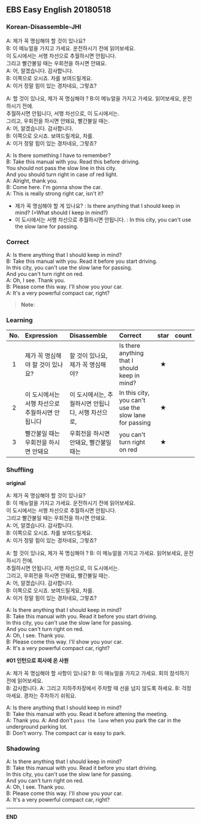 ## EBS Easy English 20180518

### Korean-Disassemble-JHI

A: 제가 꼭 명심해야 할 것이 있나요?  
B: 이 메뉴얼을 가지고 가세요. 운전하시기 전에 읽어보세요.  
  이 도시에서는 서행 차선으로 추월하시면 안됩니다.  
  그리고 빨간불일 때는 우회전을 하시면 안돼요.  
A: 어, 알겠습니다. 감사합니다.    
B: 이쪽으로 오시죠. 차를 보여드릴게요.    
A: 이거 정말 힘이 있는 경차네요, 그렇죠?   

A: 할 것이 있나요, 제가 꼭 명심해야 ?
B:이 메뉴얼을 가지고 가세요. 읽어보세요, 운전하시기 전에.  
  추월하시면 안됩니다, 서행 차선으로, 이 도시에서는.  
  그리고,  우회전을 하시면 안돼요, 빨간불일 때는.  
A: 어, 알겠습니다. 감사합니다.  
B: 이쪽으로 오시죠. 보여드릴게요, 차를.     
A: 이거 정말 힘이 있는 경차네요, 그렇죠?    

A: Is there something I have to remember?   
B: Take this manual with you. Read this before driving.  
   You should not pass the slow line in this city.  
  And you should turn right in case of red light.  
A: Alright, thank you.  
B: Come here. I'm gonna show the car.    
A: This is really strong right car, isn't it?    



+ 제가 꼭 명심해야 할 게 있나요? : Is there anything that I should keep in mind? (=What should I keep in mind?)
+ 이 도시에서는 서행 차선으로 추월하시면 안됩니다. : In this city, you can't use the slow lane for passing.



### Correct

A: Is there anything that I should keep in mind?   
B: Take this manual with you. Read it before you start driving.  
  In this city, you can't use the slow lane for passing.  
  And you can't turn right on red.    
A: Oh, I see. Thank you.   
B: Please come this way. I'll show you your car.    
A: It's a very powerful compact car, right?  

> **Note**:



### Learning

| No. | Expression | Disassemble | Correct | star | count |
| :---: | :--- | :--- | :--- | :---: | :---: |
| 1 | 제가 꼭 명심해야 할 것이 있나요? | 할 것이 있나요, 제가 꼭 명심해야?| Is there anything that I should keep in mind? | ★ |  |
| 2 | 이 도시에서는 서행 차선으로 추월하시면 안됩니다 | 이 도시에서는, 추월하시면 안됩니다, 서행 차선으로, | In this city, you can't use the slow lane for passing | ★ |  |
| 3 |  빨간불일 때는 우회전을 하시면 안돼요 | 우회전을 하시면 안돼요, 빨간불일 때는 | you can't turn right on red | ★ |




### Shuffling

**original**

A: 제가 꼭 명심해야 할 것이 있나요?  
B: 이 메뉴얼을 가지고 가세요. 운전하시기 전에 읽어보세요.  
  이 도시에서는 서행 차선으로 추월하시면 안됩니다.  
  그리고 빨간불일 때는 우회전을 하시면 안돼요.  
A: 어, 알겠습니다. 감사합니다.    
B: 이쪽으로 오시죠. 차를 보여드릴게요.    
A: 이거 정말 힘이 있는 경차네요, 그렇죠?  

A: 할 것이 있나요, 제가 꼭 명심해야 ?
B: 이 메뉴얼을 가지고 가세요. 읽어보세요, 운전하시기 전에.  
  추월하시면 안됩니다, 서행 차선으로, 이 도시에서는.  
  그리고,  우회전을 하시면 안돼요, 빨간불일 때는.  
A: 어, 알겠습니다. 감사합니다.  
B: 이쪽으로 오시죠. 보여드릴게요, 차를.     
A: 이거 정말 힘이 있는 경차네요, 그렇죠?    

A: Is there anything that I should keep in mind?   
B: Take this manual with you. Read it before you start driving.  
  In this city, you can't use the slow lane for passing.  
  And you can't turn right on red.    
A: Oh, I see. Thank you.   
B: Please come this way. I'll show you your car.    
A: It's a very powerful compact car, right?  

**#01 인턴으로 회사에 온 사원**  

A: 제가 꼭 명심해야 할 사항이 있나요?
B: 이 매뉴얼을 가지고 가세요. 회의 참석하기 전에 읽어보세요.    
B: 감사합니다.
A: 그리고 지하주차장에서 주차할 때 선을 넘지 않도록 하세요.
B: 걱정마세요. 경차는 주차하기 쉬워요.

A: Is there anything that I should keep in mind?  
B: Take this manual with you. Read it before attening the meeting.  
A: Thank you.
A: And don't `pass the lane` when you park the car in the underground parking lot.  
B: Don't worry. The compact car is easy to park.  


### Shadowing

A: Is there anything that I should keep in mind?   
B: Take this manual with you. Read it before you start driving.  
  In this city, you can't use the slow lane for passing.  
  And you can't turn right on red.    
A: Oh, I see. Thank you.   
B: Please come this way. I'll show you your car.    
A: It's a very powerful compact car, right?  


---

**END**
